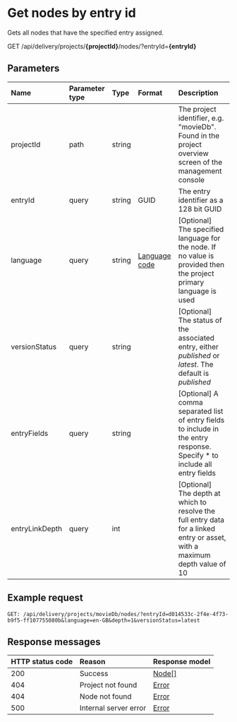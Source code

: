 # Get nodes by entry id

Gets all nodes that have the specified entry assigned.

<span class="label label--get">GET</span> /api/delivery/projects/**{projectId}**/nodes/?entryId=**{entryId}**

## Parameters

| Name | Parameter type | Type | Format | Description |
|:-|:-|:-|:-|:-|
| projectId | path | string | | The project identifier, e.g. "movieDb". Found in the project overview screen of the management console |
| entryId | query | string | GUID | The entry identifier as a 128 bit GUID |
| language | query | string | [Language code](/localization.md) | [Optional] The specified language for the node. If no value is provided then the project primary language is used |
| versionStatus | query | string | | [Optional] The status of the associated entry, either *published* or *latest*. The default is *published* |
| entryFields | query | string | | [Optional]  A comma separated list of entry fields to include in the entry response. Specify * to include all entry fields |
| entryLinkDepth | query | int | | [Optional] The depth at which to resolve the full entry data for a linked entry or asset, with a maximum depth value of 10 |

## Example request

```http
GET: /api/delivery/projects/movieDb/nodes/?entryId=d014533c-2f4e-4f73-b9f5-ff107755080b&language=en-GB&depth=1&versionStatus=latest
```

## Response messages

| HTTP status code | Reason | Response model |
|:-|:-|:-|
| 200 | Success | [Node[]](/model/node.md) |
| 404 | Project not found | [Error](/key-concepts/errors.md) |
| 404 | Node not found | [Error](/key-concepts/errors.md) |
| 500 | Internal server error | [Error](/key-concepts/errors.md) |
